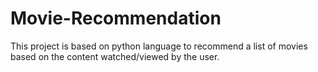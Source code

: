 # Movie-Recommendation
This project is based on python language to recommend a list of movies based on the content watched/viewed by the user.
